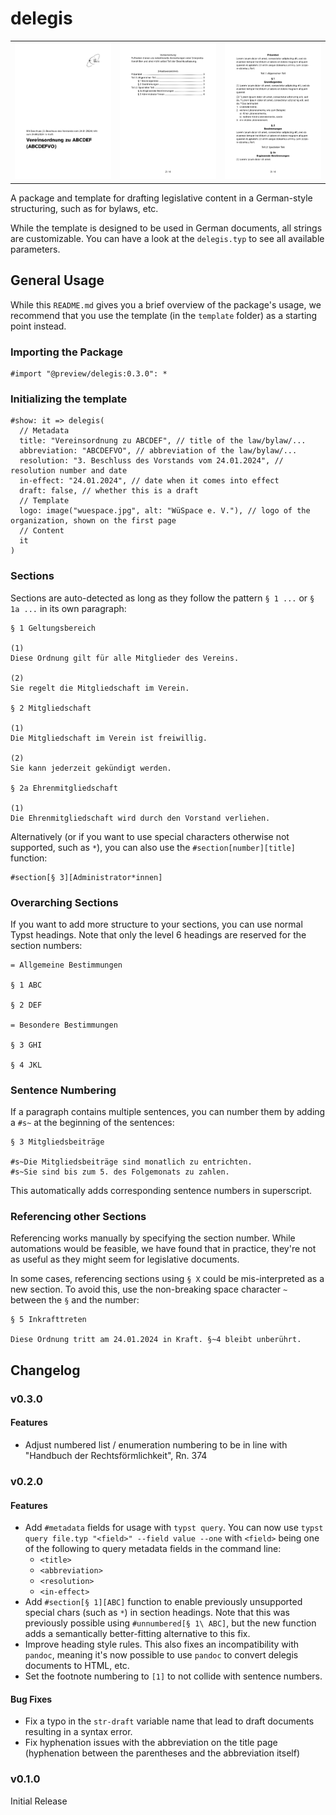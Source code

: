# delegis

<table>
<tr>
<td><img src="demo-1.png" alt="Page containing a logo at the top-right and a geric (example) title"></td>
<td><img src="demo-2.png" alt="Page containing an outline"></td>
<td><img src="demo-3.png" alt="Page containing a German-style legislative content including a preamble, division titles, sections, paragraph and sentence numbering, etc."></td>
</tr>
</table>

A package and template for drafting legislative content in a German-style structuring, such as for bylaws, etc.

While the template is designed to be used in German documents, all strings are customizable. You can have a look at the `delegis.typ` to see all available parameters.

## General Usage

While this `README.md` gives you a brief overview of the package's usage, we recommend that you use the template (in the `template` folder) as a starting point instead.

### Importing the Package

```typst
#import "@preview/delegis:0.3.0": *
```

### Initializing the template

```typst
#show: it => delegis(
  // Metadata
  title: "Vereinsordnung zu ABCDEF", // title of the law/bylaw/...
  abbreviation: "ABCDEFVO", // abbreviation of the law/bylaw/...
  resolution: "3. Beschluss des Vorstands vom 24.01.2024", // resolution number and date
  in-effect: "24.01.2024", // date when it comes into effect
  draft: false, // whether this is a draft
  // Template
  logo: image("wuespace.jpg", alt: "WüSpace e. V."), // logo of the organization, shown on the first page
  // Content
  it
)
```

### Sections

Sections are auto-detected as long as they follow the pattern `§ 1 ...` or `§ 1a ...` in its own paragraph:

```typst
§ 1 Geltungsbereich

(1) 
Diese Ordnung gilt für alle Mitglieder des Vereins.

(2) 
Sie regelt die Mitgliedschaft im Verein.

§ 2 Mitgliedschaft

(1) 
Die Mitgliedschaft im Verein ist freiwillig.

(2) 
Sie kann jederzeit gekündigt werden.

§ 2a Ehrenmitgliedschaft

(1) 
Die Ehrenmitgliedschaft wird durch den Vorstand verliehen.
```

Alternatively (or if you want to use special characters otherwise not supported, such as `*`), you can also use the `#section[number][title]` function:

```typst
#section[§ 3][Administrator*innen]
```

### Overarching Sections

If you want to add more structure to your sections, you can use normal Typst headings. Note that only the level 6 headings are reserved for the section numbers:

```typst
= Allgemeine Bestimmungen

§ 1 ABC

§ 2 DEF

= Besondere Bestimmungen

§ 3 GHI

§ 4 JKL
```

### Sentence Numbering

If a paragraph contains multiple sentences, you can number them by adding a `#s~` at the beginning of the sentences:

```typst
§ 3 Mitgliedsbeiträge

#s~Die Mitgliedsbeiträge sind monatlich zu entrichten.
#s~Sie sind bis zum 5. des Folgemonats zu zahlen.
```

This automatically adds corresponding sentence numbers in superscript.

### Referencing other Sections

Referencing works manually by specifying the section number. While automations would be feasible, we have found that in practice, they're not as useful as they might seem for legislative documents.

In some cases, referencing sections using `§ X` could be mis-interpreted as a new section. To avoid this, use the non-breaking space character `~` between the `§` and the number:

```typst
§ 5 Inkrafttreten

Diese Ordnung tritt am 24.01.2024 in Kraft. §~4 bleibt unberührt.
```

## Changelog

### v0.3.0

#### Features

- Adjust numbered list / enumeration numbering to be in line with "Handbuch der Rechtsförmlichkeit", Rn. 374

### v0.2.0

#### Features

- Add `#metadata` fields for usage with `typst query`. You can now use `typst query file.typ "<field>" --field value --one` with `<field>` being one of the following to query metadata fields in the command line:
  - `<title>`
  - `<abbreviation>`
  - `<resolution>`
  - `<in-effect>`
- Add `#section[§ 1][ABC]` function to enable previously unsupported special chars (such as `*`) in section headings. Note that this was previously possible using `#unnumbered[§ 1\ ABC]`, but the new function adds a semantically better-fitting alternative to this fix.
- Improve heading style rules. This also fixes an incompatibility with `pandoc`, meaning it's now possible to use `pandoc` to convert delegis documents to HTML, etc.
- Set the footnote numbering to `[1]` to not collide with sentence numbers.

#### Bug Fixes

- Fix a typo in the `str-draft` variable name that lead to draft documents resulting in a syntax error.
- Fix hyphenation issues with the abbreviation on the title page (hyphenation between the parentheses and the abbreviation itself)

### v0.1.0

Initial Release
